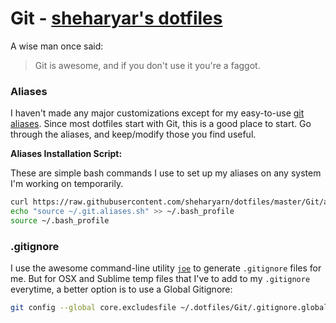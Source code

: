 
Git - [sheharyar's dotfiles](https://github.com/sheharyarn/dotfiles)
====================================================================

A wise man once said:

> Git is awesome, and if you don't use it you're a faggot.


### Aliases

I haven't made any major customizations except for my easy-to-use [git aliases](https://github.com/sheharyarn/dotfiles/blob/master/Git/aliases.sh). Since most dotfiles start with Git, this is a good place to start. Go through the aliases, and keep/modify those you find useful.

__Aliases Installation Script:__

These are simple bash commands I use to set up my aliases on any system I'm working on temporarily.

```bash
curl https://raw.githubusercontent.com/sheharyarn/dotfiles/master/Git/aliases.sh > ~/.git.aliases.sh
echo "source ~/.git.aliases.sh" >> ~/.bash_profile
source ~/.bash_profile
```

### .gitignore

I use the awesome command-line utility [`joe`](https://github.com/karan/joe) to generate `.gitignore` files for me. But for OSX and Sublime temp files that I've to add to my `.gitignore` everytime, a better option is to use a Global Gitignore:

```bash
git config --global core.excludesfile ~/.dotfiles/Git/.gitignore.global
```


